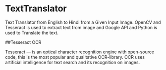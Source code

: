 # TextTranslator
Text Translator from English to Hindi from a Given Input Image. OpenCV and Tesseract is used to extract text from image and Google API and Python is used to Translate the text.


##Tesseract OCR

Tesseract — is an optical character recognition engine with open-source code, this is the most popular and qualitative OCR-library. OCR uses artificial intelligence for text search and its recognition on images.


